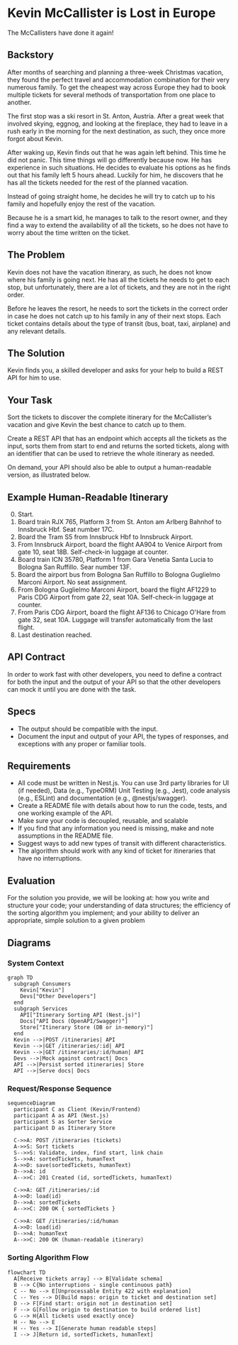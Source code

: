 # Kevin McCallister is Lost in Europe

The McCallisters have done it again!

## Backstory

After months of searching and planning a three-week Christmas vacation, they found the perfect travel and accommodation combination for their very numerous family. To get the cheapest way across Europe they had to book multiple tickets for several methods of transportation from one place to another.

The first stop was a ski resort in St. Anton, Austria. After a great week that involved skying, eggnog, and looking at the fireplace, they had to leave in a rush early in the morning for the next destination, as such, they once more forgot about Kevin.

After waking up, Kevin finds out that he was again left behind. This time he did not panic. This time things will go differently because now. He has experience in such situations. He decides to evaluate his options as he finds out that his family left 5 hours ahead. Luckily for him, he discovers that he has all the tickets needed for the rest of the planned vacation.

Instead of going straight home, he decides he will try to catch up to his family and hopefully enjoy the rest of the vacation.

Because he is a smart kid, he manages to talk to the resort owner, and they find a way to extend the availability of all the tickets, so he does not have to worry about the time written on the ticket.

## The Problem

Kevin does not have the vacation itinerary, as such, he does not know where his family is going next. He has all the tickets he needs to get to each stop, but unfortunately, there are a lot of tickets, and they are not in the right order.


Before he leaves the resort, he needs to sort the tickets in the correct order in case he does not catch up to his family in any of their next stops. Each ticket contains details about the type of transit (bus, boat, taxi, airplane) and any relevant details.

## The Solution

Kevin finds you, a skilled developer and asks for your help to build a REST API for him to use.

## Your Task

Sort the tickets to discover the complete itinerary for the McCallister’s vacation and give Kevin the best chance to catch up to them.

Create a REST API that has an endpoint which accepts all the tickets as the input, sorts them from start to end and returns the sorted tickets, along with an identifier that can be used to retrieve the whole itinerary as needed.

On demand, your API should also be able to output a human-readable version, as illustrated below.

## Example Human-Readable Itinerary

0. Start.
1. Board train RJX 765, Platform 3 from St. Anton am Arlberg Bahnhof to Innsbruck Hbf. Seat number 17C.
2. Board the Tram S5 from Innsbruck Hbf to Innsbruck Airport.
3. From Innsbruck Airport, board the flight AA904 to Venice Airport from gate 10, seat 18B. Self-check-in luggage at counter.
4. Board train ICN 35780, Platform 1 from Gara Venetia Santa Lucia to Bologna San Ruffillo. Sear number 13F.
5. Board the airport bus from Bologna San Ruffillo to Bologna Guglielmo Marconi Airport. No seat assignment.
6. From Bologna Guglielmo Marconi Airport, board the flight AF1229 to Paris CDG Airport from gate 22, seat 10A. Self-check-in luggage at counter.
7. From Paris CDG Airport, board the flight AF136 to Chicago O'Hare from gate 32, seat 10A. Luggage will transfer automatically from the last flight.
8. Last destination reached.

## API Contract

In order to work fast with other developers, you need to define a contract for both the input and the output of your API so that the other developers can mock it until you are done with the task.

## Specs

- The output should be compatible with the input.
- Document the input and output of your API, the types of responses, and exceptions with any proper or familiar tools.

## Requirements

- All code must be written in Nest.js. You can use 3rd party libraries for UI (if needed), Data (e.g., TypeORM) Unit Testing (e.g., Jest), code analysis (e.g., ESLint) and documentation (e.g., @nestjs/swagger).
- Create a README file with details about how to run the code, tests, and one working example of the API.
- Make sure your code is decoupled, reusable, and scalable
- If you find that any information you need is missing, make and note assumptions in the README file.
- Suggest ways to add new types of transit with different characteristics.
- The algorithm should work with any kind of ticket for itineraries that have no interruptions.

## Evaluation

For the solution you provide, we will be looking at: how you write and structure your code; your understanding of data structures; the efficiency of the sorting algorithm you implement; and your ability to deliver an appropriate, simple solution to a given problem

## Diagrams

### System Context

```mermaid
graph TD
  subgraph Consumers
    Kevin["Kevin"]
    Devs["Other Developers"]
  end
  subgraph Services
    API["Itinerary Sorting API (Nest.js)"]
    Docs["API Docs (OpenAPI/Swagger)"]
    Store["Itinerary Store (DB or in-memory)"]
  end
  Kevin -->|POST /itineraries| API
  Kevin -->|GET /itineraries/:id| API
  Kevin -->|GET /itineraries/:id/human| API
  Devs -->|Mock against contract| Docs
  API -->|Persist sorted itineraries| Store
  API -->|Serve docs| Docs
```

### Request/Response Sequence

```mermaid
sequenceDiagram
  participant C as Client (Kevin/Frontend)
  participant A as API (Nest.js)
  participant S as Sorter Service
  participant D as Itinerary Store

  C->>A: POST /itineraries (tickets)
  A->>S: Sort tickets
  S-->>S: Validate, index, find start, link chain
  S-->>A: sortedTickets, humanText
  A->>D: save(sortedTickets, humanText)
  D-->>A: id
  A-->>C: 201 Created (id, sortedTickets, humanText)

  C->>A: GET /itineraries/:id
  A->>D: load(id)
  D-->>A: sortedTickets
  A-->>C: 200 OK { sortedTickets }

  C->>A: GET /itineraries/:id/human
  A->>D: load(id)
  D-->>A: humanText
  A-->>C: 200 OK (human-readable itinerary)
```

### Sorting Algorithm Flow

```mermaid
flowchart TD
  A[Receive tickets array] --> B[Validate schema]
  B --> C{No interruptions - single continuous path}
  C -- No --> E[Unprocessable Entity 422 with explanation]
  C -- Yes --> D[Build maps: origin to ticket and destination set]
  D --> F[Find start: origin not in destination set]
  F --> G[Follow origin to destination to build ordered list]
  G --> H{All tickets used exactly once}
  H -- No --> E
  H -- Yes --> I[Generate human readable steps]
  I --> J[Return id, sortedTickets, humanText]
```